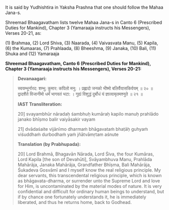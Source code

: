 It is said by Yudhishtira in Yaksha Prashna that one should follow the Mahaa Jana-s.

Shreemad Bhaagavatham lists twelve Mahaa Jana-s in Canto 6 (Prescribed Duties for Mankind), Chapter 3 (Yamaraaja instructs his Messengers), Verses 20-21, as:

(1) Brahmaa, (2) Lord Shiva, (3) Naarada, (4) Vaivasvata Manu, (5) Kapila, (6) the Kumaaras, (7) Prahlaada, (8) Bheeshma, (9) Janaka, (10) Bali, (11) Shuka and (12) Yamaraaja

**Shreemad Bhaagavatham, Canto 6 (Prescribed Duties for Mankind), Chapter 3 (Yamaraaja instructs his Messengers), Verses 20-21:**

> **Devanaagari:**
> 
> स्वयम्भूर्नारद: शम्भु: कुमार: कपिलो मनु: ।
> प्रह्लादो जनको भीष्मो बलिर्वैयासकिर्वयम् ॥ २० ॥
> द्वादशैते विजानीमो धर्मं भागवतं भटा: ।
> गुह्यं विशुद्धं दुर्बोधं यं ज्ञात्वामृतमश्नुते ॥ २१ ॥
> 
> **IAST Transliteration:**
> 
> 20] svayambhūr nāradaḥ śambhuḥ kumāraḥ kapilo manuḥ
> prahlādo janako bhīṣmo balir vaiyāsakir vayam
> 
> 21] dvādaśaite vijānīmo dharmaṁ bhāgavataṁ bhaṭāḥ
> guhyaṁ viśuddhaṁ durbodhaṁ yaṁ jñātvāmṛtam aśnute
> 
> **Translation (by Prabhupada):**
> 
> 20] Lord Brahmā, Bhagavān Nārada, Lord Śiva, the four Kumāras, Lord Kapila [the son of Devahūti], Svāyambhuva Manu, Prahlāda Mahārāja, Janaka Mahārāja, Grandfather Bhīṣma, Bali Mahārāja, Śukadeva Gosvāmī and I myself know the real religious principle. My dear servants, this transcendental religious principle, which is known as bhāgavata-dharma, or surrender unto the Supreme Lord and love for Him, is uncontaminated by the material modes of nature. It is very confidential and difficult for ordinary human beings to understand, but if by chance one fortunately understands it, he is immediately liberated, and thus he returns home, back to Godhead.